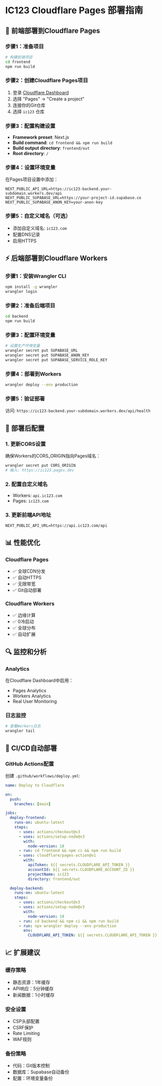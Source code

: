 # IC123 Cloudflare Pages 部署指南

## 🚀 前端部署到Cloudflare Pages

### 步骤1：准备项目
```bash
# 构建前端项目
cd frontend
npm run build
```

### 步骤2：创建Cloudflare Pages项目
1. 登录 [Cloudflare Dashboard](https://dash.cloudflare.com)
2. 选择 "Pages" → "Create a project"
3. 连接你的Git仓库
4. 选择 `ic123` 仓库

### 步骤3：配置构建设置
- **Framework preset**: Next.js
- **Build command**: `cd frontend && npm run build`
- **Build output directory**: `frontend/out`
- **Root directory**: `/`

### 步骤4：设置环境变量
在Pages项目设置中添加：
```
NEXT_PUBLIC_API_URL=https://ic123-backend.your-subdomain.workers.dev/api
NEXT_PUBLIC_SUPABASE_URL=https://your-project-id.supabase.co
NEXT_PUBLIC_SUPABASE_ANON_KEY=your-anon-key
```

### 步骤5：自定义域名（可选）
- 添加自定义域名: `ic123.com`
- 配置DNS记录
- 启用HTTPS

## ⚡ 后端部署到Cloudflare Workers

### 步骤1：安装Wrangler CLI
```bash
npm install -g wrangler
wrangler login
```

### 步骤2：准备后端项目
```bash
cd backend
npm run build
```

### 步骤3：配置环境变量
```bash
# 设置生产环境变量
wrangler secret put SUPABASE_URL
wrangler secret put SUPABASE_ANON_KEY
wrangler secret put SUPABASE_SERVICE_ROLE_KEY
```

### 步骤4：部署到Workers
```bash
wrangler deploy --env production
```

### 步骤5：验证部署
访问: `https://ic123-backend.your-subdomain.workers.dev/api/health`

## 🔧 部署后配置

### 1. 更新CORS设置
确保Workers的CORS_ORIGIN指向Pages域名：
```bash
wrangler secret put CORS_ORIGIN
# 输入: https://ic123.pages.dev
```

### 2. 配置自定义域名
- Workers: `api.ic123.com`
- Pages: `ic123.com`

### 3. 更新前端API地址
```
NEXT_PUBLIC_API_URL=https://api.ic123.com/api
```

## 📊 性能优化

### Cloudflare Pages
- ✅ 全球CDN分发
- ✅ 自动HTTPS
- ✅ 无限带宽
- ✅ Git自动部署

### Cloudflare Workers
- ✅ 边缘计算
- ✅ 0冷启动
- ✅ 全球分布
- ✅ 自动扩展

## 🔍 监控和分析

### Analytics
在Cloudflare Dashboard中启用：
- Pages Analytics
- Workers Analytics
- Real User Monitoring

### 日志监控
```bash
# 查看Workers日志
wrangler tail
```

## 🚦 CI/CD自动部署

### GitHub Actions配置
创建 `.github/workflows/deploy.yml`:
```yaml
name: Deploy to Cloudflare

on:
  push:
    branches: [main]

jobs:
  deploy-frontend:
    runs-on: ubuntu-latest
    steps:
      - uses: actions/checkout@v3
      - uses: actions/setup-node@v3
        with:
          node-version: 18
      - run: cd frontend && npm ci && npm run build
      - uses: cloudflare/pages-action@v1
        with:
          apiToken: ${{ secrets.CLOUDFLARE_API_TOKEN }}
          accountId: ${{ secrets.CLOUDFLARE_ACCOUNT_ID }}
          projectName: ic123
          directory: frontend/out

  deploy-backend:
    runs-on: ubuntu-latest
    steps:
      - uses: actions/checkout@v3
      - uses: actions/setup-node@v3
        with:
          node-version: 18
      - run: cd backend && npm ci && npm run build
      - run: npx wrangler deploy --env production
        env:
          CLOUDFLARE_API_TOKEN: ${{ secrets.CLOUDFLARE_API_TOKEN }}
```

## 📈 扩展建议

### 缓存策略
- 静态资源：1年缓存
- API响应：5分钟缓存
- 新闻数据：1小时缓存

### 安全设置
- CSP头部配置
- CSRF保护
- Rate Limiting
- WAF规则

### 备份策略
- 代码：Git版本控制
- 数据库：Supabase自动备份
- 配置：环境变量备份